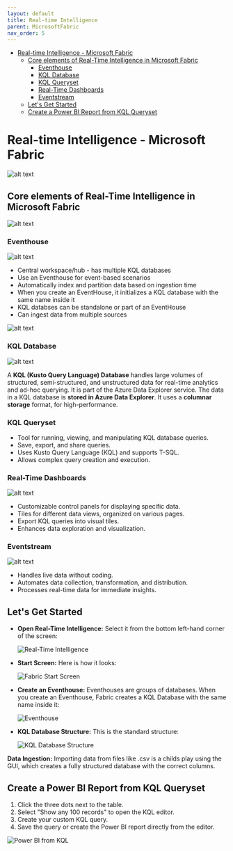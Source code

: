 ```yaml
---
layout: default
title: Real-time Intelligence
parent: MicrosoftFabric
nav_order: 5
---
```

- [Real-time Intelligence - Microsoft Fabric](#real-time-intelligence---microsoft-fabric)
  - [Core elements of Real-Time Intelligence in Microsoft Fabric](#core-elements-of-real-time-intelligence-in-microsoft-fabric)
    - [Eventhouse](#eventhouse)
    - [KQL Database](#kql-database)
    - [KQL Queryset](#kql-queryset)
    - [Real-Time Dashboards](#real-time-dashboards)
    - [Eventstream](#eventstream)
  - [Let's Get Started](#lets-get-started)
  - [Create a Power BI Report from KQL Queryset](#create-a-power-bi-report-from-kql-queryset)


# Real-time Intelligence - Microsoft Fabric

![alt text](image.png)

## Core elements of Real-Time Intelligence in Microsoft Fabric

![alt text](CoreFabricRealTimeInt.png)

### Eventhouse

![alt text](eventhouse.png)


- Central workspace/hub - has multiple KQL databases
- Use an Eventhouse for event-based scenarios
- Automatically index and partition data based on ingestion time
- When you create an EventHouse, it initializes a KQL database with the same name inside it
- KQL databses can be standalone or part of an EventHouse
- Can ingest data from multiple sources

![alt text](image-1.png)

### KQL Database

![alt text](KQLDB.webp)

A **KQL (Kusto Query Language) Database** handles large volumes of structured, semi-structured, and unstructured data for real-time analytics and ad-hoc querying. It is part of the Azure Data Explorer service. The data in a KQL database is **stored in Azure Data Explorer**. It uses a **columnar storage** format, for high-performance.


### KQL Queryset
- Tool for running, viewing, and manipulating KQL database queries.
- Save, export, and share queries.
- Uses Kusto Query Language (KQL) and supports T-SQL.
- Allows complex query creation and execution.

### Real-Time Dashboards
![alt text](<real-time dashboard.webp>)

- Customizable control panels for displaying specific data.
- Tiles for different data views, organized on various pages.
- Export KQL queries into visual tiles.
- Enhances data exploration and visualization.

### Eventstream

![alt text](REAL-TIME-PROCESSING.png)

- Handles live data without coding.
- Automates data collection, transformation, and distribution.
- Processes real-time data for immediate insights.

## Let's Get Started

- **Open Real-Time Intelligence:** Select it from the bottom left-hand corner of the screen:

  ![Real-Time Intelligence](images/realtimeint.png)  

- **Start Screen:** Here is how it looks:

  ![Fabric Start Screen](images/fabricstartscreen.png)  

- **Create an Eventhouse:** Eventhouses are groups of databases. When you create an Eventhouse, Fabric creates a KQL Database with the same name inside it:

  ![Eventhouse](images/eventhouse.png)  

- **KQL Database Structure:** This is the standard structure:

  ![KQL Database Structure](KQLDBStructure.png)

**Data Ingestion:** Importing data from files like .csv is a childs play using the GUI, which creates a fully structured database with the correct columns.


 
## Create a Power BI Report from KQL Queryset

1. Click the three dots next to the table.
2. Select "Show any 100 records" to open the KQL editor.
3. Create your custom KQL query.
4. Save the query or create the Power BI report directly from the editor.

  ![Power BI from KQL](images/powerbikql.png)  





